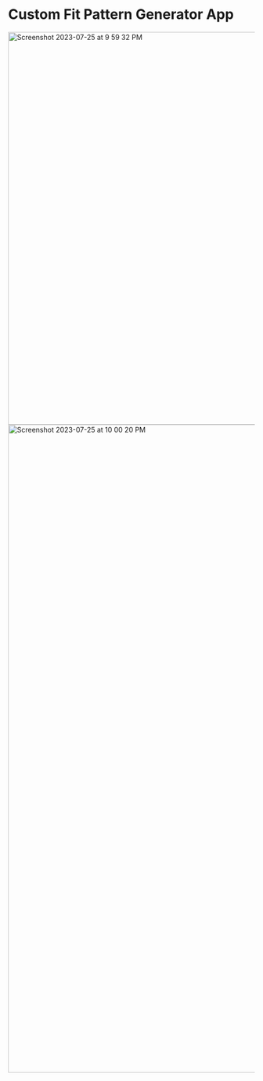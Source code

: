 # Custom Fit Pattern Generator App

<img width="800" alt="Screenshot 2023-07-25 at 9 59 32 PM" src="https://github.com/causeys/pattern_app/assets/61594780/0c2d8145-a33d-4304-bb27-0791b38502f4">

<img width="1321" alt="Screenshot 2023-07-25 at 10 00 20 PM" src="https://github.com/causeys/pattern_app/assets/61594780/c42042db-7448-4fba-a5f7-9994b7217de9">






